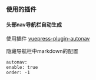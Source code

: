 <!--
 * @FilePath: /xyingliu.github.io/Users/xyingliu/code/blog/vuepress-blog/readme.md
 * @Description: 描述
 * @Author: 刘晓莹
 * @LastEditTime: 2022-03-03 16:06:00
-->
<!-- nav 开头的文件夹将会成为导航栏，如果手动配置了 themeConfig.nav 将自动合并。
nav.10.文件名, 10.文件名……会自动去掉前缀、排序数字。
非 nav 开头文件夹会成为 Group。
文件夹 01.guide--nc 以 --nc 结尾意为设置 Group 默认展开。
文件夹 01.guide--d2 以 --d数字 结尾，为设置目录深度。 -->

### 使用的插件

#### 头部nav导航栏自动生成
使用插件 [vuepress-plugin-autonav ](https://github.com/webmasterish/vuepress-plugin-autonav)

隐藏导航栏中markdown的配置
```
autonav:
enable: true
order: -1
```
